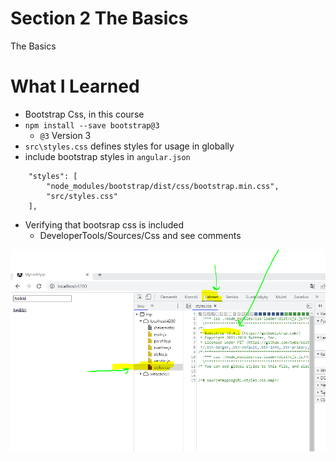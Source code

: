 # Section 2 The Basics

The Basics

# What I Learned

- Bootstrap Css, in this course
- `npm install --save bootstrap@3`
    - `@3` Version 3
- `src\styles.css` defines styles for usage in globally
- include bootstrap styles in `angular.json`

```
    "styles": [
        "node_modules/bootstrap/dist/css/bootstrap.min.css",
        "src/styles.css"
    ],
```

- Verifying that bootsrap css is included
    - DeveloperTools/Sources/Css and see comments
    
<img src="VerifyIng.PNG" alt="alt text" width="600"/>